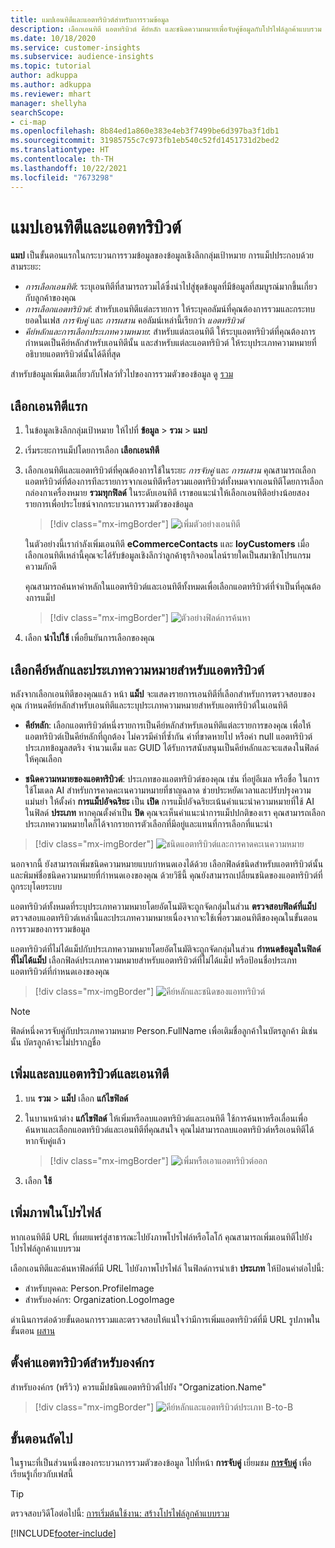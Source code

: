 ```yaml
---
title: แมปเอนทิตีและแอตทริบิวต์สำหรับการรวมข้อมูล
description: เลือกเอนทิตี แอตทริบิวต์ คีย์หลัก และชนิดความหมายเพื่อจับคู่ข้อมูลกับโปรไฟล์ลูกค้าแบบรวม
ms.date: 10/18/2020
ms.service: customer-insights
ms.subservice: audience-insights
ms.topic: tutorial
author: adkuppa
ms.author: adkuppa
ms.reviewer: mhart
manager: shellyha
searchScope:
- ci-map
ms.openlocfilehash: 8b84ed1a860e383e4eb3f7499be6d397ba3f1db1
ms.sourcegitcommit: 31985755c7c973fb1eb540c52fd1451731d2bed2
ms.translationtype: HT
ms.contentlocale: th-TH
ms.lasthandoff: 10/22/2021
ms.locfileid: "7673298"
---
```

# <a name="map-entities-and-attributes"></a>แมปเอนทิตีและแอตทริบิวต์

**แมป** เป็นขั้นตอนแรกในกระบวนการรวมข้อมูลของข้อมูลเชิงลึกกลุ่มเป้าหมาย การแม็ปประกอบด้วยสามระยะ:

- *การเลือกเอนทิตี*: ระบุเอนทิตีที่สามารถรวมได้ซึ่งนำไปสู่ชุดข้อมูลที่มีข้อมูลที่สมบูรณ์มากขึ้นเกี่ยวกับลูกค้าของคุณ
- *การเลือกแอตทริบิวต์*: สำหรับเอนทิตีแต่ละรายการ ให้ระบุคอลัมน์ที่คุณต้องการรวมและกระทบยอดในเฟส *การจับคู่* และ *การผสาน* คอลัมน์เหล่านี้เรียกว่า *แอตทริบิวต์*
- *คีย์หลักและการเลือกประเภทความหมาย*: สำหรับแต่ละเอนทิตี ให้ระบุแอตทริบิวต์ที่คุณต้องการกำหนดเป็นคีย์หลักสำหรับเอนทิตีนั้น และสำหรับแต่ละแอตทริบิวต์ ให้ระบุประเภทความหมายที่อธิบายแอตทริบิวต์นั้นได้ดีที่สุด

สำหรับข้อมูลเพิ่มเติมเกี่ยวกับโฟลว์ทั่วไปของการรวมตัวของข้อมูล ดู [รวม](data-unification.md)

## <a name="select-the-first-entities"></a>เลือกเอนทิตีแรก

1. ในข้อมูลเชิงลึกกลุ่มเป้าหมาย ให้ไปที่ **ข้อมูล** > **รวม** > **แมป**

2. เริ่มระยะการแม็ปโดยการเลือก **เลือกเอนทิตี**

3. เลือกเอนทิตีและแอตทริบิวต์ที่คุณต้องการใช้ในระยะ *การจับคู่* และ *การผสาน* คุณสามารถเลือกแอตทริบิวต์ที่ต้องการทีละรายการจากเอนทิตีหรือรวมแอตทริบิวต์ทั้งหมดจากเอนทิตีโดยการเลือกกล่องกาเครื่องหมาย **รวมทุกฟิลด์** ในระดับเอนทิตี เราขอแนะนำให้เลือกเอนทิตีอย่างน้อยสองรายการเพื่อประโยชน์จากกระบวนการรวมตัวของข้อมูล

   > [!div class="mx-imgBorder"]
   > ![เพิ่มตัวอย่างเอนทิตี](media/data-manager-configure-map-add-entities-example.png "เพิ่มตัวอย่างเอนทิตี")

   ในตัวอย่างนี้เรากำลังเพิ่มเอนทิตี **eCommerceContacts** และ **loyCustomers** เมื่อเลือกเอนทิตีเหล่านี้คุณจะได้รับข้อมูลเชิงลึกว่าลูกค้าธุรกิจออนไลน์รายใดเป็นสมาชิกโปรแกรมความภักดี
   
   คุณสามารถค้นหาคำหลักในแอตทริบิวต์และเอนทิตีทั้งหมดเพื่อเลือกแอตทริบิวต์ที่จำเป็นที่คุณต้องการแม็ป
   
     > [!div class="mx-imgBorder"]
   > ![ตัวอย่างฟิลด์การค้นหา](media/data-manager-configure-map-search-fields-example.png "ตัวอย่างฟิลด์การค้นหา")

4. เลือก **นำไปใช้** เพื่อยืนยันการเลือกของคุณ

## <a name="select-primary-key-and-semantic-type-for-attributes"></a>เลือกคีย์หลักและประเภทความหมายสำหรับแอตทริบิวต์

หลังจากเลือกเอนทิตีของคุณแล้ว หน้า **แม็ป** จะแสดงรายการเอนทิตีที่เลือกสำหรับการตรวจสอบของคุณ กำหนดคีย์หลักสำหรับเอนทิตีและระบุประเภทความหมายสำหรับแอตทริบิวต์ในเอนทิตี

- **คีย์หลัก**: เลือกแอตทริบิวต์หนึ่งรายการเป็นคีย์หลักสำหรับเอนทิตีแต่ละรายการของคุณ เพื่อให้แอตทริบิวต์เป็นคีย์หลักที่ถูกต้อง ไม่ควรมีค่าที่ซ้ำกัน ค่าที่ขาดหายไป หรือค่า null แอตทริบิวต์ประเภทข้อมูลสตริง จำนวนเต็ม และ GUID ได้รับการสนับสนุนเป็นคีย์หลักและจะแสดงในฟิลด์ให้คุณเลือก

- **ชนิดความหมายของแอตทริบิวต์**: ประเภทของแอตทริบิวต์ของคุณ เช่น ที่อยู่อีเมล หรือชื่อ ในการใช้โมเดล AI สำหรับการคาดคะเนความหมายที่ชาญฉลาด ช่วยประหยัดเวลาและปรับปรุงความแม่นยำ ให้ตั้งค่า **การแม็ปอัจฉริยะ** เป็น **เปิด** การแม็ปอัจฉริยะเน้นคำแนะนำความหมายที่ใช้ AI ในฟิลด์ **ประเภท** หากคุณตั้งค่าเป็น **ปิด** คุณจะเห็นคำแนะนำการแม็ปปกติของเรา คุณสามารถเลือกประเภทความหมายใดก็ได้จากรายการตัวเลือกที่มีอยู่และแทนที่การเลือกที่แนะนำ

> [!div class="mx-imgBorder"]
> ![ชนิดแอตทริบิวต์และการคาดคะเนความหมาย](media/data-manager-configure-map-add-attributes-semantic-prediction.png "ประเภทแอตทริบิวต์และการคาดคะเนความหมาย")

นอกจากนี้ ยังสามารถเพิ่มชนิดความหมายแบบกำหนดเองได้ด้วย เลือกฟิลด์ชนิดสำหรับแอตทริบิวต์นั้น และพิมพ์ชื่อชนิดความหมายที่กำหนดเองของคุณ ด้วยวิธีนี้ คุณยังสามารถเปลี่ยนชนิดของแอตทริบิวต์ที่ถูกระบุโดยระบบ

แอตทริบิวต์ทั้งหมดที่ระบุประเภทความหมายโดยอัตโนมัติจะถูกจัดกลุ่มในส่วน **ตรวจสอบฟิลด์ที่แม็ป** ตรวจสอบแอตทริบิวต์เหล่านี้และประเภทความหมายเนื่องจากจะใช้เพื่อรวมเอนทิตีของคุณในขั้นตอนการรวมของการรวมข้อมูล

แอตทริบิวต์ที่ไม่ได้แม็ปกับประเภทความหมายโดยอัตโนมัติจะถูกจัดกลุ่มในส่วน **กำหนดข้อมูลในฟิลด์ที่ไม่ได้แม็ป** เลือกฟิลด์ประเภทความหมายสำหรับแอตทริบิวต์ที่ไม่ได้แม็ป หรือป้อนชื่อประเภทแอตทริบิวต์ที่กำหนดเองของคุณ

> [!div class="mx-imgBorder"]
> ![คีย์หลักและชนิดของแอททริบิวต์](media/data-manager-configure-map-add-attributes.png "คีย์หลักและชนิดของแอททริบิวต์")

> [!NOTE]
> ฟิลด์หนึ่งควรจับคู่กับประเภทความหมาย Person.FullName เพื่อเติมชื่อลูกค้าในบัตรลูกค้า มิเช่นนั้น บัตรลูกค้าจะไม่ปรากฏชื่อ 

## <a name="add-and-remove-attributes-and-entities"></a>เพิ่มและลบแอตทริบิวต์และเอนทิตี

1. บน **รวม** > **แม็ป** เลือก **แก้ไขฟิลด์**

2. ในบานหน้าต่าง **แก้ไขฟิลด์** ให้เพิ่มหรือลบแอตทริบิวต์และเอนทิตี ใช้การค้นหาหรือเลื่อนเพื่อค้นหาและเลือกแอตทริบิวต์และเอนทิตีที่คุณสนใจ คุณไม่สามารถลบแอตทริบิวต์หรือเอนทิตีได้หากจับคู่แล้ว

   > [!div class="mx-imgBorder"]
   > ![เพิ่มหรือเอาแอตทริบิวต์ออก](media/configure-data-map-edit.png "เพิ่มหรือเอาแอตทริบิวต์ออก")

3. เลือก **ใช้**

## <a name="add-images-to-profiles"></a>เพิ่มภาพในโปรไฟล์

หากเอนทิตีมี URL ที่เผยแพร่สู่สาธารณะไปยังภาพโปรไฟล์หรือโลโก้ คุณสามารถเพิ่มเอนทิตีไปยังโปรไฟล์ลูกค้าแบบรวม

เลือกเอนทิตีและค้นหาฟิลด์ที่มี URL ไปยังภาพโปรไฟล์ ในฟิลด์การนำเข้า **ประเภท** ให้ป้อนค่าต่อไปนี้: 
- สำหรับบุคคล: Person.ProfileImage
- สำหรับองค์กร: Organization.LogoImage

ดำเนินการต่อด้วยขั้นตอนการรวมและตรวจสอบให้แน่ใจว่ามีการเพิ่มแอตทริบิวต์ที่มี URL รูปภาพในขั้นตอน [ผสาน](merge-entities.md)

## <a name="set-attributes-for-organizations"></a>ตั้งค่าแอตทริบิวต์สำหรับองค์กร

สำหรับองค์กร (พรีวิว) ควรแม็ปชนิดแอตทริบิวต์ไปยัง "Organization.Name"
> [!div class="mx-imgBorder"]
> ![คีย์หลักและแอตทริบิวต์ประเภท B-to-B](media/configure-data-map-edit-b2b.png "คีย์หลักและแอตทริบิวต์ประเภท B-to-B")

## <a name="next-step"></a>ขั้นตอนถัดไป

ในฐานะที่เป็นส่วนหนึ่งของกระบวนการรวมตัวของข้อมูล ไปที่หน้า **การจับคู่** เยี่ยมชม [**การจับคู่**](match-entities.md) เพื่อเรียนรู้เกี่ยวกับเฟสนี้

> [!TIP]
> ตรวจสอบวิดีโอต่อไปนี้: [การเริ่มต้นใช้งาน: สร้างโปรไฟล์ลูกค้าแบบรวม](https://youtu.be/oBfGEhucAxs)


[!INCLUDE[footer-include](../includes/footer-banner.md)]